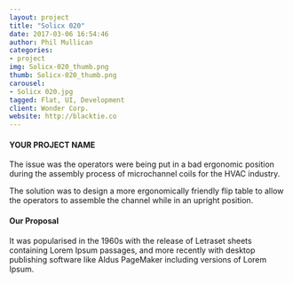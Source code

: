 ```yaml
---
layout: project
title: "Solicx 020"
date: 2017-03-06 16:54:46
author: Phil Mullican
categories:
- project
img: Solicx-020_thumb.png
thumb: Solicx-020_thumb.png
carousel:
- Solicx 020.jpg
tagged: Flat, UI, Development
client: Wonder Corp.
website: http://blacktie.co
---
```

#### YOUR PROJECT NAME
The issue was the operators were being put in a bad ergonomic  position during the assembly process of microchannel coils for the HVAC industry.

The solution was to design a more ergonomically friendly flip table to allow the operators to assemble  the channel  while in an upright position.

#### Our Proposal
It was popularised in the 1960s with the release of Letraset sheets containing Lorem Ipsum passages, and more recently with desktop publishing software like Aldus PageMaker including versions of Lorem Ipsum.
